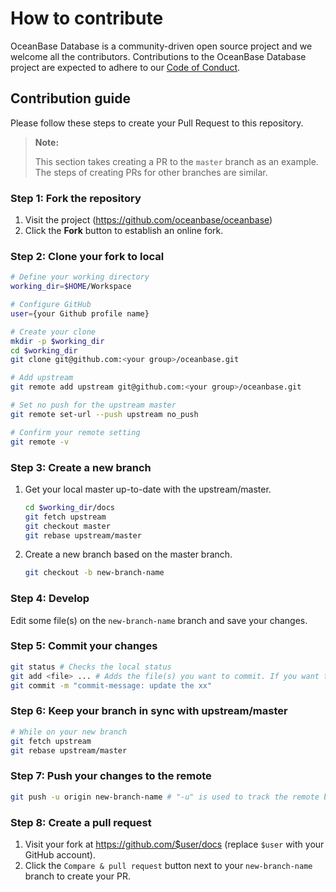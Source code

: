 # How to contribute

OceanBase Database is a community-driven open source project and we welcome all the contributors. Contributions to the OceanBase Database project are expected to adhere to our [Code of Conduct](CODE_OF_CONDUCT.md).

## Contribution guide

Please follow these steps to create your Pull Request to this repository.

> **Note:**
>
> This section takes creating a PR to the `master` branch as an example. The steps of creating PRs for other branches are similar.

### Step 1: Fork the repository

1. Visit the project (https://github.com/oceanbase/oceanbase)
2. Click the **Fork** button to establish an online fork.

### Step 2: Clone your fork to local

```bash
# Define your working directory
working_dir=$HOME/Workspace

# Configure GitHub
user={your Github profile name}

# Create your clone
mkdir -p $working_dir
cd $working_dir
git clone git@github.com:<your group>/oceanbase.git

# Add upstream
git remote add upstream git@github.com:<your group>/oceanbase.git

# Set no push for the upstream master
git remote set-url --push upstream no_push

# Confirm your remote setting
git remote -v
```

### Step 3: Create a new branch

1. Get your local master up-to-date with the upstream/master.

    ```bash
    cd $working_dir/docs
    git fetch upstream
    git checkout master
    git rebase upstream/master
    ```

2. Create a new branch based on the master branch.

    ```bash
    git checkout -b new-branch-name
    ```

### Step 4: Develop

Edit some file(s) on the `new-branch-name` branch and save your changes.

### Step 5: Commit your changes

```bash
git status # Checks the local status
git add <file> ... # Adds the file(s) you want to commit. If you want to commit all changes, you can directly use `git add.`
git commit -m "commit-message: update the xx"
```

### Step 6: Keep your branch in sync with upstream/master

```bash
# While on your new branch
git fetch upstream
git rebase upstream/master
```

### Step 7: Push your changes to the remote

```bash
git push -u origin new-branch-name # "-u" is used to track the remote branch from the origin
```

### Step 8: Create a pull request

1. Visit your fork at <https://github.com/$user/docs> (replace `$user` with your GitHub account).
2. Click the `Compare & pull request` button next to your `new-branch-name` branch to create your PR.
